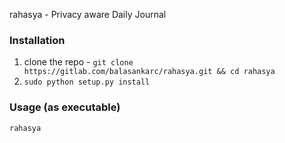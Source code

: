 rahasya - Privacy aware Daily Journal


### Installation
 1. clone the repo - `git clone https://gitlab.com/balasankarc/rahasya.git && cd rahasya`
 2. `sudo python setup.py install`

### Usage (as executable)
`rahasya`
